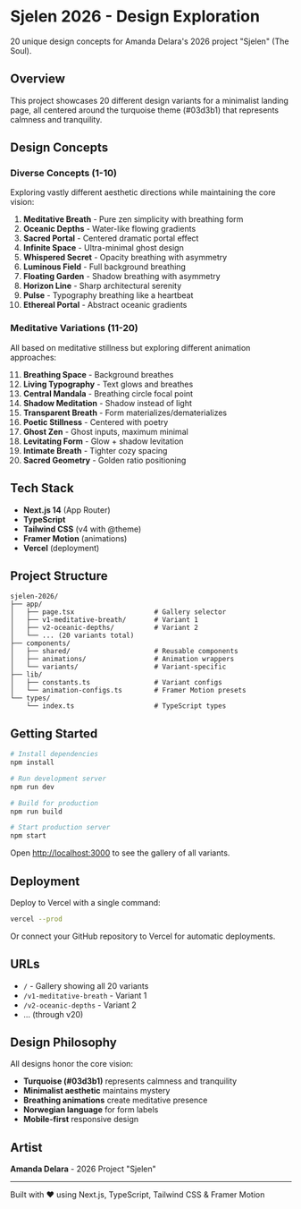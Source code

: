 # Sjelen 2026 - Design Exploration

20 unique design concepts for Amanda Delara's 2026 project "Sjelen" (The Soul).

## Overview

This project showcases 20 different design variants for a minimalist landing page, all centered around the turquoise theme (#03d3b1) that represents calmness and tranquility.

## Design Concepts

### Diverse Concepts (1-10)
Exploring vastly different aesthetic directions while maintaining the core vision:

1. **Meditative Breath** - Pure zen simplicity with breathing form
2. **Oceanic Depths** - Water-like flowing gradients
3. **Sacred Portal** - Centered dramatic portal effect
4. **Infinite Space** - Ultra-minimal ghost design
5. **Whispered Secret** - Opacity breathing with asymmetry
6. **Luminous Field** - Full background breathing
7. **Floating Garden** - Shadow breathing with asymmetry
8. **Horizon Line** - Sharp architectural serenity
9. **Pulse** - Typography breathing like a heartbeat
10. **Ethereal Portal** - Abstract oceanic gradients

### Meditative Variations (11-20)
All based on meditative stillness but exploring different animation approaches:

11. **Breathing Space** - Background breathes
12. **Living Typography** - Text glows and breathes
13. **Central Mandala** - Breathing circle focal point
14. **Shadow Meditation** - Shadow instead of light
15. **Transparent Breath** - Form materializes/dematerializes
16. **Poetic Stillness** - Centered with poetry
17. **Ghost Zen** - Ghost inputs, maximum minimal
18. **Levitating Form** - Glow + shadow levitation
19. **Intimate Breath** - Tighter cozy spacing
20. **Sacred Geometry** - Golden ratio positioning

## Tech Stack

- **Next.js 14** (App Router)
- **TypeScript**
- **Tailwind CSS** (v4 with @theme)
- **Framer Motion** (animations)
- **Vercel** (deployment)

## Project Structure

```
sjelen-2026/
├── app/
│   ├── page.tsx                    # Gallery selector
│   ├── v1-meditative-breath/       # Variant 1
│   ├── v2-oceanic-depths/          # Variant 2
│   └── ... (20 variants total)
├── components/
│   ├── shared/                     # Reusable components
│   ├── animations/                 # Animation wrappers
│   └── variants/                   # Variant-specific
├── lib/
│   ├── constants.ts                # Variant configs
│   └── animation-configs.ts        # Framer Motion presets
└── types/
    └── index.ts                    # TypeScript types
```

## Getting Started

```bash
# Install dependencies
npm install

# Run development server
npm run dev

# Build for production
npm run build

# Start production server
npm start
```

Open [http://localhost:3000](http://localhost:3000) to see the gallery of all variants.

## Deployment

Deploy to Vercel with a single command:

```bash
vercel --prod
```

Or connect your GitHub repository to Vercel for automatic deployments.

## URLs

- `/` - Gallery showing all 20 variants
- `/v1-meditative-breath` - Variant 1
- `/v2-oceanic-depths` - Variant 2
- ... (through v20)

## Design Philosophy

All designs honor the core vision:
- **Turquoise (#03d3b1)** represents calmness and tranquility
- **Minimalist aesthetic** maintains mystery
- **Breathing animations** create meditative presence
- **Norwegian language** for form labels
- **Mobile-first** responsive design

## Artist

**Amanda Delara** - 2026 Project "Sjelen"

---

Built with ❤️ using Next.js, TypeScript, Tailwind CSS & Framer Motion
